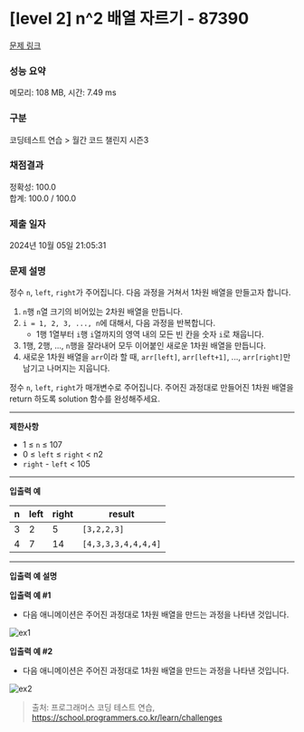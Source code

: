 # \[level 2] n^2 배열 자르기 - 87390

[문제 링크](https://school.programmers.co.kr/learn/courses/30/lessons/87390)

### 성능 요약

메모리: 108 MB, 시간: 7.49 ms

### 구분

코딩테스트 연습 > 월간 코드 챌린지 시즌3

### 채점결과

정확성: 100.0\
합계: 100.0 / 100.0

### 제출 일자

2024년 10월 05일 21:05:31

### 문제 설명

정수 `n`, `left`, `right`가 주어집니다. 다음 과정을 거쳐서 1차원 배열을 만들고자 합니다.

1. `n`행 `n`열 크기의 비어있는 2차원 배열을 만듭니다.
2. `i = 1, 2, 3, ..., n`에 대해서, 다음 과정을 반복합니다.
   * 1행 1열부터 `i`행 `i`열까지의 영역 내의 모든 빈 칸을 숫자 `i`로 채웁니다.
3. 1행, 2행, ..., `n`행을 잘라내어 모두 이어붙인 새로운 1차원 배열을 만듭니다.
4. 새로운 1차원 배열을 `arr`이라 할 때, `arr[left]`, `arr[left+1]`, ..., `arr[right]`만 남기고 나머지는 지웁니다.

정수 `n`, `left`, `right`가 매개변수로 주어집니다. 주어진 과정대로 만들어진 1차원 배열을 return 하도록 solution 함수를 완성해주세요.

***

**제한사항**

* 1 ≤ `n` ≤ 107
* 0 ≤ `left` ≤ `right` < n2
* `right` - `left` < 105

***

**입출력 예**

| n | left | right | result              |
| - | ---- | ----- | ------------------- |
| 3 | 2    | 5     | `[3,2,2,3]`         |
| 4 | 7    | 14    | `[4,3,3,3,4,4,4,4]` |

***

**입출력 예 설명**

**입출력 예 #1**

* 다음 애니메이션은 주어진 과정대로 1차원 배열을 만드는 과정을 나타낸 것입니다.

![ex1](https://grepp-programmers.s3.amazonaws.com/production/file_resource/103/FlattenedFills_ex1.gif)

**입출력 예 #2**

* 다음 애니메이션은 주어진 과정대로 1차원 배열을 만드는 과정을 나타낸 것입니다.

![ex2](https://grepp-programmers.s3.amazonaws.com/production/file_resource/104/FlattenedFills_ex2.gif)

> 출처: 프로그래머스 코딩 테스트 연습, https://school.programmers.co.kr/learn/challenges
